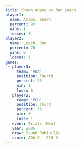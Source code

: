 ```yaml
---
title: Shawn Adams vs Ron Leech
player1:            
  name: Adams, Shawn
  percent: 93       
  wins: 1           
  losses: 0         
player2:            
  name: Leech, Ron  
  percent: 76       
  wins: 0           
  losses: 1         
games:
 - player1:          
     team: 'ADA'     
     position: Fourth
     percent: 93     
     win: 1          
     loss: 0         
   player2:         
     team: 'PCH'    
     position: Third
     percent: 76    
     win: 0         
     loss: 1        
   event: Trials (Men)  
   year: 2005           
   draw: Round Robin(16)
   score: ADA 8 - PCH 3 
---
```

